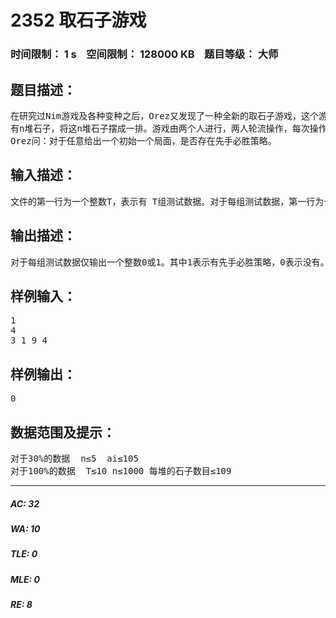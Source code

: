 # 2352 取石子游戏   
### 时间限制： 1 s&nbsp;&nbsp;&nbsp;&nbsp;空间限制： 128000 KB&nbsp;&nbsp;&nbsp;&nbsp;题目等级： 大师  
## 题目描述：  

<pre>
在研究过Nim游戏及各种变种之后，Orez又发现了一种全新的取石子游戏，这个游戏是这样的：
有n堆石子，将这n堆石子摆成一排。游戏由两个人进行，两人轮流操作，每次操作者都可以从最左或最右的一堆中取出若干颗石子，可以将那一堆全部取掉，但不能不取，不能操作的人就输了。
Orez问：对于任意给出一个初始一个局面，是否存在先手必胜策略。
</pre>
  
  
## 输入描述：  

<pre>
文件的第一行为一个整数T，表示有 T组测试数据。对于每组测试数据，第一行为一个整数n，表示有n堆石子；第二行为n个整数ai，依次表示每堆石子的数目。
</pre>
  
  
## 输出描述：  

<pre>
对于每组测试数据仅输出一个整数0或1。其中1表示有先手必胜策略，0表示没有。
</pre>
  
  
## 样例输入：  

<pre>
1
4
3 1 9 4
</pre>
  
  
## 样例输出：  

<pre>
0
</pre>
  
  
## 数据范围及提示：  

<pre>
对于30%的数据  n≤5  ai≤105
对于100%的数据  T≤10 n≤1000 每堆的石子数目≤109
</pre>
  
  
***  

##### AC: 32  
##### WA: 10  
##### TLE: 0  
##### MLE: 0  
##### RE: 8  
